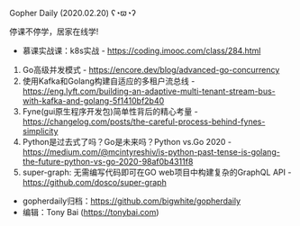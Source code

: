 Gopher Daily (2020.02.20) ʕ◔ϖ◔ʔ

停课不停学，居家在线学! 
* 慕课实战课：k8s实战 - https://coding.imooc.com/class/284.html

1. Go高级并发模式 - https://encore.dev/blog/advanced-go-concurrency
2. 使用Kafka和Golang构建自适应的多租户流总线 - https://eng.lyft.com/building-an-adaptive-multi-tenant-stream-bus-with-kafka-and-golang-5f1410bf2b40
3. Fyne(gui原生程序开发包)简单性背后的精心考量 - https://changelog.com/posts/the-careful-process-behind-fynes-simplicity
4. Python是过去式了吗？Go是未来吗？Python vs.Go 2020 - https://medium.com/@mcintyreshiv/is-python-past-tense-is-golang-the-future-python-vs-go-2020-98af0b4311f8
5. super-graph: 无需编写代码即可在GO web项目中构建复杂的GraphQL API - https://github.com/dosco/super-graph

* gopherdaily归档：https://github.com/bigwhite/gopherdaily
* 编辑：Tony Bai (https://tonybai.com)
